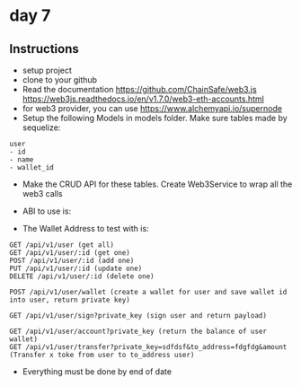 # day 7

## Instructions

- setup project
- clone to your github
- Read the documentation https://github.com/ChainSafe/web3.js https://web3js.readthedocs.io/en/v1.7.0/web3-eth-accounts.html
- for web3 provider, you can use https://www.alchemyapi.io/supernode
- Setup the following Models in models folder. Make sure tables made by sequelize:

```
user
- id
- name
- wallet_id
```

- Make the CRUD API for these tables. Create Web3Service to wrap all the web3 calls

- ABI to use is:
- The Wallet Address to test with is:

```
GET /api/v1/user (get all)
GET /api/v1/user/:id (get one)
POST /api/v1/user/:id (add one)
PUT /api/v1/user/:id (update one)
DELETE /api/v1/user/:id (delete one)

POST /api/v1/user/wallet (create a wallet for user and save wallet id into user, return private key)

GET /api/v1/user/sign?private_key (sign user and return payload)

GET /api/v1/user/account?private_key (return the balance of user wallet)
GET /api/v1/user/transfer?private_key=sdfdsf&to_address=fdgfdg&amount (Transfer x toke from user to to_address user)
```

- Everything must be done by end of date
